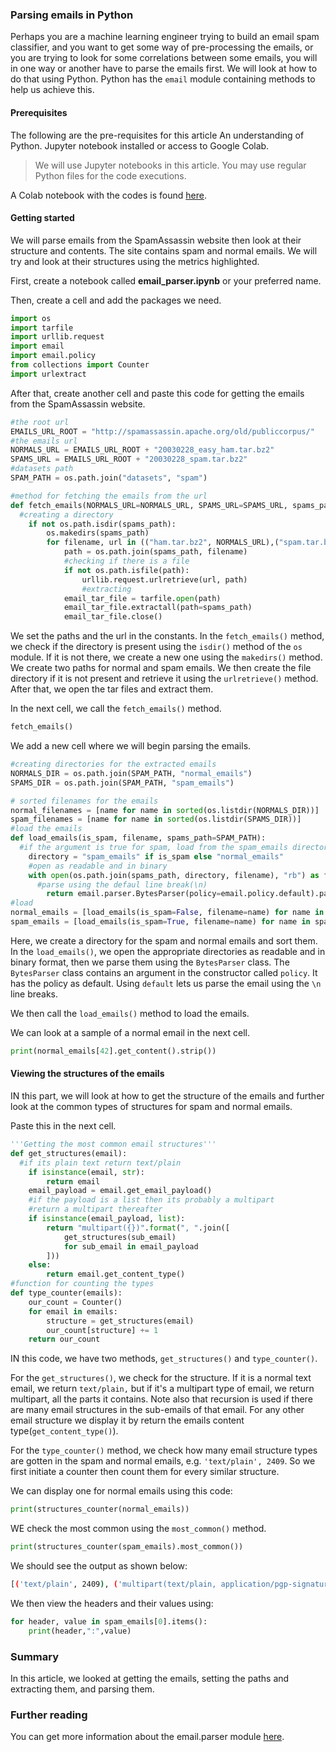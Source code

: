 ### Parsing emails in Python

Perhaps you are a machine learning engineer trying to build an email spam classifier, and you want to get some way of pre-processing the emails, or you are trying to look for some correlations between some emails, you will in one way or another have to parse the emails first. We will look at how to do that using Python. Python has the `email` module containing methods to help us achieve this.

#### Prerequisites

The following are the pre-requisites for this article
An understanding of Python.
Jupyter notebook installed or access to Google Colab.

> We will use Jupyter notebooks in this article. You may use regular Python files for the code executions.

A Colab notebook with the codes is found [here](https://colab.research.google.com/drive/1nDz58G4cDukqukOlPRVST-jKBK0AyMwa?usp=sharing).

#### Getting started

We will parse emails from the SpamAssassin website then look at their structure and contents. The site contains spam and normal emails. We will try and look at their structures using the metrics highlighted. 

First, create a notebook called **email_parser.ipynb** or your preferred name.

Then, create a cell and add the packages we need.

```python
import os
import tarfile
import urllib.request
import email
import email.policy
from collections import Counter
import urlextract
```
After that, create another cell and paste this code for getting the emails from the SpamAssassin website.

```python
#the root url
EMAILS_URL_ROOT = "http://spamassassin.apache.org/old/publiccorpus/"
#the emails url
NORMALS_URL = EMAILS_URL_ROOT + "20030228_easy_ham.tar.bz2"
SPAMS_URL = EMAILS_URL_ROOT + "20030228_spam.tar.bz2"
#datasets path
SPAM_PATH = os.path.join("datasets", "spam")

#method for fetching the emails from the url
def fetch_emails(NORMALS_URL=NORMALS_URL, SPAMS_URL=SPAMS_URL, spams_path=SPAM_PATH):
  #creating a directory
    if not os.path.isdir(spams_path):
        os.makedirs(spams_path)
        for filename, url in (("ham.tar.bz2", NORMALS_URL),("spam.tar.bz2", SPAMS_URL)):
            path = os.path.join(spams_path, filename)
            #checking if there is a file
            if not os.path.isfile(path):
                urllib.request.urlretrieve(url, path)
                #extracting
            email_tar_file = tarfile.open(path)
            email_tar_file.extractall(path=spams_path)
            email_tar_file.close()
```
 We set the paths and the url in the constants. In the `fetch_emails()` method, we check if the directory is present using the `isdir()` method of the `os` module. If it is not there, we create a new one using the `makedirs()` method. We create two paths for normal and spam emails.
 We then create the file directory if it is not present and retrieve it using the `urlretrieve()` method.
 After that, we open the tar files and extract them.

 In the next cell, we call the `fetch_emails()` method.

 ```python
fetch_emails()
 ```

We add a new cell where we will begin parsing the emails.

```python
#creating directories for the extracted emails
NORMALS_DIR = os.path.join(SPAM_PATH, "normal_emails")
SPAMS_DIR = os.path.join(SPAM_PATH, "spam_emails")

# sorted filenames for the emails
normal_filenames = [name for name in sorted(os.listdir(NORMALS_DIR))]
spam_filenames = [name for name in sorted(os.listdir(SPAMS_DIR))]
#load the emails
def load_emails(is_spam, filename, spams_path=SPAM_PATH):
  #if the argument is true for spam, load from the spam_emails directory and vice versa
    directory = "spam_emails" if is_spam else "normal_emails"
    #open as readable and in binary
    with open(os.path.join(spams_path, directory, filename), "rb") as f:
      #parse using the defaul line break(\n)
        return email.parser.BytesParser(policy=email.policy.default).parse(f)
#load
normal_emails = [load_emails(is_spam=False, filename=name) for name in normal_filenames]
spam_emails = [load_emails(is_spam=True, filename=name) for name in spam_filenames]
```

Here, we create a directory for the spam and normal emails and sort them.
In the `load_emails()`, we open the appropriate directories as readable and in binary format, then we parse them using the `BytesParser` class.
The `BytesParser` class contains an argument in the constructor called `policy`. It has the policy as default. Using `default` lets us parse the email using the `\n` line breaks.

We then call the `load_emails()` method to load the emails.

We can look at a sample of a normal email in the next cell.

```python
print(normal_emails[42].get_content().strip())
```

#### Viewing the structures of the emails

IN this part, we will look at how to get the structure of the emails and further look at the common types of structures for spam and normal emails.

Paste this in the next cell.

```python
'''Getting the most common email structures'''
def get_structures(email):
  #if its plain text return text/plain
    if isinstance(email, str):
        return email
    email_payload = email.get_email_payload()
    #if the payload is a list then its probably a multipart
    #return a multipart thereafter
    if isinstance(email_payload, list):
        return "multipart({})".format(", ".join([
            get_structures(sub_email)
            for sub_email in email_payload
        ]))
    else:
        return email.get_content_type()
#function for counting the types
def type_counter(emails):
    our_count = Counter()
    for email in emails:
        structure = get_structures(email)
        our_count[structure] += 1
    return our_count
```

IN this code, we have two methods, `get_structures()` and `type_counter()`.

For the `get_structures()`, we check for the structure. If it is a normal text email, we return `text/plain,` but if it's a multipart type of email, we return multipart, all the parts it contains. Note also that recursion is used if there are many email structures in the sub-emails of that email.
For any other email structure we display it by return the emails content type(`get_content_type()`).

For the `type_counter()` method, we check how many email structure types are gotten in the spam and normal emails, e.g. `'text/plain', 2409`. So we first initiate a counter then count them for every similar structure.

We can display one for normal emails using this code:

```python
print(structures_counter(normal_emails))
```

WE check the most common using the `most_common()` method.

```python
print(structures_counter(spam_emails).most_common())
```
 We should see the output as shown below:

```bash
[('text/plain', 2409), ('multipart(text/plain, application/pgp-signature)', 66), ('multipart(text/plain, text/html)', 8), ('multipart(text/plain, text/plain)', 4), ('multipart(text/plain)', 3), ('multipart(text/plain, application/octet-stream)', 2), ('multipart(text/plain, text/enriched)', 1), ('multipart(text/plain, application/ms-tnef, text/plain)', 1), ('multipart(multipart(text/plain, text/plain, text/plain), application/pgp-signature)', 1), ('multipart(text/plain, video/mng)', 1), ('multipart(text/plain, multipart(text/plain))', 1), ('multipart(text/plain, application/x-pkcs7-signature)', 1), ('multipart(text/plain, multipart(text/plain, text/plain), text/rfc822-headers)', 1), ('multipart(text/plain, multipart(text/plain, text/plain), multipart(multipart(text/plain, application/x-pkcs7-signature)))', 1), ('multipart(text/plain, application/x-java-applet)', 1)]
```
We then view the headers and their values using:

```python
for header, value in spam_emails[0].items():
    print(header,":",value)
```

### Summary

In this article, we looked at getting the emails, setting the paths and extracting them, and parsing them.

### Further reading

You can get more information about the email.parser module [here](https://docs.python.org/3/library/email.parser.html#module-email.parser).
